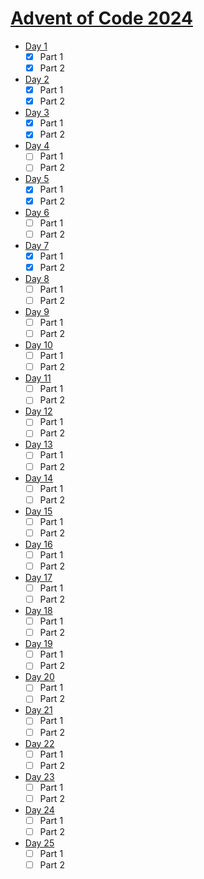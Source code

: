 # [Advent of Code 2024](https://adventofcode.com/2024)

- [Day 1](https://adventofcode.com/2024/day/1)
  - [x] Part 1
  - [x] Part 2
- [Day 2](https://adventofcode.com/2024/day/2)
  - [x] Part 1
  - [x] Part 2
- [Day 3](https://adventofcode.com/2024/day/3)
  - [x] Part 1
  - [x] Part 2
- [Day 4](https://adventofcode.com/2024/day/4)
  - [ ] Part 1
  - [ ] Part 2
- [Day 5](https://adventofcode.com/2024/day/5)
  - [x] Part 1
  - [x] Part 2
- [Day 6](https://adventofcode.com/2024/day/6)
  - [ ] Part 1
  - [ ] Part 2
- [Day 7](https://adventofcode.com/2024/day/7)
  - [x] Part 1
  - [x] Part 2
- [Day 8](https://adventofcode.com/2024/day/8)
  - [ ] Part 1
  - [ ] Part 2
- [Day 9](https://adventofcode.com/2024/day/9)
  - [ ] Part 1
  - [ ] Part 2
- [Day 10](https://adventofcode.com/2024/day/10)
  - [ ] Part 1
  - [ ] Part 2
- [Day 11](https://adventofcode.com/2024/day/11)
  - [ ] Part 1
  - [ ] Part 2
- [Day 12](https://adventofcode.com/2024/day/12)
  - [ ] Part 1
  - [ ] Part 2
- [Day 13](https://adventofcode.com/2024/day/13)
  - [ ] Part 1
  - [ ] Part 2
- [Day 14](https://adventofcode.com/2024/day/14)
  - [ ] Part 1
  - [ ] Part 2
- [Day 15](https://adventofcode.com/2024/day/15)
  - [ ] Part 1
  - [ ] Part 2
- [Day 16](https://adventofcode.com/2024/day/16)
  - [ ] Part 1
  - [ ] Part 2
- [Day 17](https://adventofcode.com/2024/day/17)
  - [ ] Part 1
  - [ ] Part 2
- [Day 18](https://adventofcode.com/2024/day/18)
  - [ ] Part 1
  - [ ] Part 2
- [Day 19](https://adventofcode.com/2024/day/19)
  - [ ] Part 1
  - [ ] Part 2
- [Day 20](https://adventofcode.com/2024/day/20)
  - [ ] Part 1
  - [ ] Part 2
- [Day 21](https://adventofcode.com/2024/day/21)
  - [ ] Part 1
  - [ ] Part 2
- [Day 22](https://adventofcode.com/2024/day/22)
  - [ ] Part 1
  - [ ] Part 2
- [Day 23](https://adventofcode.com/2024/day/23)
  - [ ] Part 1
  - [ ] Part 2
- [Day 24](https://adventofcode.com/2024/day/24)
  - [ ] Part 1
  - [ ] Part 2
- [Day 25](https://adventofcode.com/2024/day/25)
  - [ ] Part 1
  - [ ] Part 2
